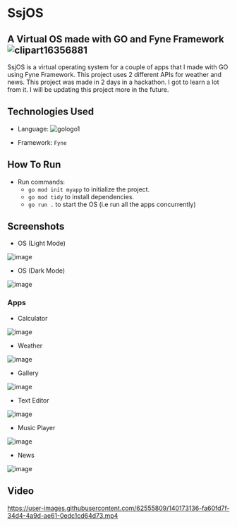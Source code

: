 # SsjOS
## A Virtual OS made with GO and Fyne Framework ![clipart16356881](https://user-images.githubusercontent.com/62555809/140176012-4ab282f4-01f6-4eb4-96c3-43ad67ddd797.png)



SsjOS is a virtual operating system for a couple of apps that I made with GO using Fyne Framework. This project uses 2 different APIs for weather and news. This project was made in 2 days in a hackathon.  I got to learn a lot from it. I will be updating this project more in the future.

## Technologies Used
 - Language: ![gologo1](https://user-images.githubusercontent.com/62555809/140175366-c6e57c8d-d331-44d4-b29a-d06b8fd8e580.png)




 - Framework: ```Fyne```

## How To Run 
- Run commands:
  -  ```go mod init myapp``` to initialize the project.
  - ```go mod tidy``` to install dependencies.
  - ```go run .``` to start the OS (i.e run all the apps concurrently)
  
## Screenshots

- OS (Light Mode)

![image](https://user-images.githubusercontent.com/62555809/140168837-714ef13e-0a86-4dd4-a7a3-89402f60edd5.png)

- OS (Dark Mode)

![image](https://user-images.githubusercontent.com/62555809/140168895-ea912032-7c3d-4c9b-8322-203c920e77bc.png)

### Apps

- Calculator

![image](https://user-images.githubusercontent.com/62555809/140169373-77387961-aee9-483f-b4c6-8f50ef47e34f.png)

- Weather

![image](https://user-images.githubusercontent.com/62555809/140169498-52c7e124-f381-4184-b514-4da1058c5f8a.png)

- Gallery

![image](https://user-images.githubusercontent.com/62555809/140169651-a6ab9d81-1ddd-4190-b645-b451492fe850.png)

- Text Editor

![image](https://user-images.githubusercontent.com/62555809/140169759-e3a11b03-382c-43d3-9378-ee6a751af7c0.png)

- Music Player

![image](https://user-images.githubusercontent.com/62555809/140169859-1380f87a-0407-43e8-bbe8-adf6c12b81fa.png)

- News

![image](https://user-images.githubusercontent.com/62555809/140169958-36b828c8-e3f3-4aaa-9e31-e537b86d5d41.png)

## Video

https://user-images.githubusercontent.com/62555809/140173136-fa60fd7f-34d4-4a9d-ae61-0edc1cd64d73.mp4



